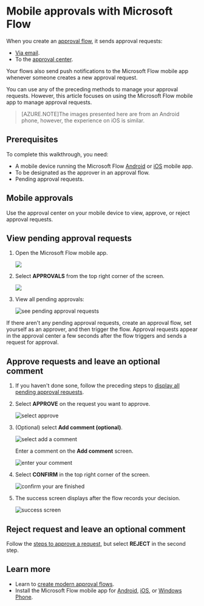 <properties
    pageTitle="Use mobile devices to approve requests | Microsoft Flow"
    description="Use mobile devices to approve requests created in Microsoft Flow."
    services=""
    suite="flow"
    documentationCenter="na"
    authors="msftman"
    manager="anneta"
    editor=""
    tags=""/>

<tags
    ms.service="flow"
    ms.devlang="na"
    ms.topic="article"
    ms.tgt_pltfrm="na"
    ms.workload="na"
    ms.date="06/14/2017"
    ms.author="deonhe"/>

# Mobile approvals with Microsoft Flow

When you create an [approval flow](./modern-approvals.md), it sends approval requests:

- [Via email](./modern-approvals.md/#from-email).
- To the [approval center](./modern-approvals.md/#from-the-approvals-center).

Your flows also send push notifications to the Microsoft Flow mobile app whenever someone creates a new approval request.

You can use any of the preceding methods to manage your approval requests. However, this article focuses on using the Microsoft Flow mobile app to manage approval requests.

>[AZURE.NOTE]The images presented here are from an Android phone, however, the experience on iOS is similar.

## Prerequisites

To complete this walkthrough, you need:

- A mobile device running the Microsoft Flow [Android](https://aka.ms/flowmobiledocsandroid) or [iOS](https://aka.ms/flowmobiledocsios) mobile app.
- To be designated as the approver in an approval flow.
- Pending approval requests.

## Mobile approvals

Use the approval center on your mobile device to view, approve, or reject approval requests.

## View pending approval requests

1. Open the Microsoft Flow mobile app.

    ![](./media/mobile-approvals/open-app.png)

1. Select **APPROVALS** from the top right corner of the screen.

    ![](./media/mobile-approvals/select-approvals.png)

1. View all pending approvals:

   ![see pending approval requests](./media/mobile-approvals/show-pending-approval-requests.png)

If there aren't any pending approval requests, create an approval flow, set yourself as an approver, and then trigger the flow. Approval requests appear in the approval center a few seconds after the flow triggers and sends a request for approval.

## Approve requests and leave an optional comment

1. If you haven't done sone, follow the preceding steps to [display all pending approval requests](./mobile-approvals.md/#View-pending-approval-requests).

1. Select **APPROVE** on the request you want to approve.

    ![select approve](./media/mobile-approvals/select-approve.png)

1. (Optional) select **Add comment (optional)**.

    ![select add a comment](./media/mobile-approvals/select-add-comment.png)

    Enter a comment on the **Add comment** screen.

    ![enter your comment](./media/mobile-approvals/enter-comment-for-approval.png)

1. Select **CONFIRM** in the top right corner of the screen.

    ![confirm your are finished](./media/mobile-approvals/tap-confirm-button.png)

1. The success screen displays after the flow records your decision.

    ![success screen](./media/mobile-approvals/approved.png)

## Reject request and leave an optional comment

Follow the [steps to approve a request](./mobile-approvals.md/#approve-requests-and-leave-an-optional-comment), but select **REJECT** in the second step.

## Learn more

- Learn to [create modern approval flows](./modern-approvals.md).
- Install the Microsoft Flow mobile app for [Android](https://aka.ms/flowmobiledocsandroid), [iOS](https://aka.ms/flowmobiledocsios), or [Windows Phone](https://aka.ms/flowmobilewindows).
